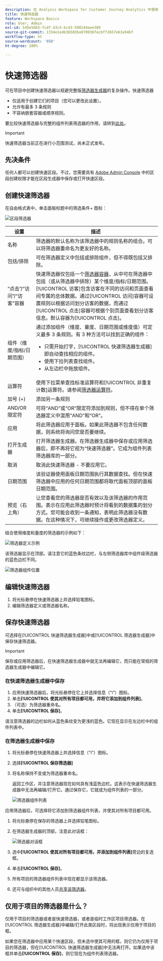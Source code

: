 ```yaml
---
description: 在 Analysis Workspace for Customer Journey Analytics 中使用快速筛选器。
title: 快速筛选器
feature: Workspace Basics
role: User, Admin
exl-id: 549e5db5-fcdf-43c5-bc43-590144aee309
source-git-commit: 1334e1edb36583ba978936fecbff2657e63a94bf
workflow-type: ht
source-wordcount: '950'
ht-degree: 100%

---
```


# 快速筛选器

可在项目中创建快速筛选器以规避完整版[筛选器生成器](/help/components/filters/create-filters.md)的复杂操作。快速筛选器

* 仅适用于创建它们的项目（您可以更改此设置）。
* 允许有最多 3 条规则
* 不容纳嵌套容器或顺序规则。

要比较快速筛选器与完整的组件列表筛选器的作用，请转到[此处](/help/components/filters/filters-overview.md)。

>[!IMPORTANT]
> 快速筛选器当前正在进行小范围测试，尚未正式发布。

## 先决条件

任何人都可以创建快速区段。不过，您需要具有 [Adobe Admin Console](https://experienceleague.adobe.com/docs/analytics/admin/admin-console/permissions/summary-tables.html?lang=zh-Hans#analytics-tools) 中的区段创建权限才能在区段生成器中保存或打开快速区段。

## 创建快速筛选器

在自由格式表中，单击面板标题中的筛选条件+ 图标：

![区段筛选器](assets/quick-seg1.png)

| 设置 | 描述 |
| --- | --- |
| 名称 | 筛选器的默认名称为该筛选器中的规则名称的组合。可以将筛选器重命名为更友好的名称。 |
| 包括/排除 | 可在筛选器定义中包括或排除组件，但不得既包括又排除。 |
| “点击”/“访问”/“访客”容器 | 快速筛选器仅包括一个[筛选器容器](https://experienceleague.adobe.com/docs/analytics-platform/using/cja-components/cja-filters/filters-overview.html?lang=zh-Hans#filter-containers)，从中可在筛选器中包括（或从筛选器中排除）某个维度/指标/日期范围。[!UICONTROL 访客]包含访客在不同的访问和页面查看间专属的总体数据。通过[!UICONTROL 访问]容器可设置规则以根据访问划分访客的数据，而通过[!UICONTROL 点击]容器可根据个别页面查看划分访客信息。默认容器为[!UICONTROL 点击]。 |
| 组件（维度/指标/日期范围） | 通过添加组件（维度、量度、日期范围或维度值）可定义最多 3 条规则。有 3 种方法可以找到正确的组件：<ul><li>只需开始打字，[!UICONTROL 快速筛选器生成器]即自动查找相应的组件。</li><li>使用下拉列表查找组件。</li><li>从左边栏中拖放组件。</li></ul> |
| 运算符 | 使用下拉菜单查找标准运算符和[!UICONTROL 非重复计数]运算符。请参阅[筛选器运算符](operators.md)。 |
| 加号 (+) | 添加另一条规则 |
| AND/OR 限定符 | 可将“AND”或“OR”限定符添加到规则，但不得在单个筛选器定义中混用“AND”和“OR”。 |
| 应用 | 将此筛选器应用于面板。如果此筛选器不包含任何数据，则系统将询问您是否要继续。 |
| 打开生成器 | 打开筛选器生成器。在筛选器生成器中保存或应用筛选器后，即不再将它视为“快速筛选器”。它成为组件列表筛选器库的一部分。 |
| 取消 | 取消此快速筛选器 - 不要应用它。 |
| 日期范围 | 该验证器使用面板日期范围执行其数据查找。但在快速筛选器中应用的任何日期范围都将取代面板顶部的面板日期范围。 |
| 预览（右上角） | 让您查看您的筛选器是否有效以及该筛选器的作用范围。表示在应用此筛选器时预计将看到的数据集的划分方式。您可能会收到一条通知，表明此筛选器没有数据。在这种情况下，可继续操作或更改筛选器定义。 |

结合使用维度和量度的筛选器的示例如下：

![筛选器定义示例](assets/quick-seg2.png)

该筛选器显示在顶部。请注意它的蓝色条纹边栏，与左侧筛选器库中组件级筛选器的蓝色边栏不同。

![筛选器组件位置](assets/quick-seg3.png)

## 编辑快速筛选器

1. 将光标悬停在快速筛选器上并选择铅笔图标。
1. 编辑筛选器定义或筛选器名称。

## 保存快速筛选器

可选择在[!UICONTROL 快速筛选器生成器]中或[!UICONTROL 筛选器生成器]中保存快速筛选器。

>[!IMPORTANT]
>保存或应用筛选器后，在快速筛选器生成器中就无法再编辑它，而只能在常规的筛选器生成器中编辑它。

### 在快速筛选器生成器中保存

1. 应用快速筛选器后，将光标悬停在它上并选择信息（“i”）图标。
1. 单击&#x200B;**[!UICONTROL 使其对所有项目都可用，并将它添加到组件列表]**。
1. （可选）为筛选器重命名。
1. 单击&#x200B;**[!UICONTROL 保存]**。

请注意筛选器的边栏如何从蓝色条纹变为更浅的蓝色。它现在显示在左边栏中的组件列表中。

### 在筛选器生成器中保存

1. 将光标悬停在快速筛选器上并选择信息（“i”）图标。
1. 选择&#x200B;**[!UICONTROL 保存筛选器]**
1. 将名称保持不变或为筛选器重命名。

   返回工作区，并注意筛选器现在如何具有浅蓝色边栏。这表示在快速筛选器生成器中无法再编辑/打开它。通过保存它，它就成为组件列表的一部分。

   ![筛选器组件列表](assets/quick-seg4.png)

应用筛选器后，可选择将它添加到筛选器组件列表，并使其对所有项目都可用。

1. 将光标悬停在保存的筛选器上并选择铅笔图标。

1. 在筛选器生成器的顶部，注意此对话框：

   ![筛选器对话框](assets/project-only.png)

1. 选中&#x200B;**[!UICONTROL 使其对所有项目都可用，并添加到组件列表]**&#x200B;旁边的复选框。
1. 单击&#x200B;**[!UICONTROL 保存]**。
1. 所有项目的筛选器组件列表中现在都显示该筛选器。
1. 还可与组织中的其他人员[共享该筛选器](/help/components/filters/manage-filters.md)。

## 仅用于项目的筛选器是什么？

仅用于项目的筛选器或者是快速筛选器，或者是临时工作区项目筛选器。在[!UICONTROL 筛选器生成器]中编辑/打开此类区段时，将出现表示仅用于项目的框。

如果您在筛选器中应用某个快速区段，但未选中使其可用的框，则它仍为仅用于项目的筛选器，但在[!UICONTROL 快速筛选器生成器]中无法再打开。如果选中该框并单击&#x200B;**[!UICONTROL 保存]**，则它现在为组件列表筛选器。
